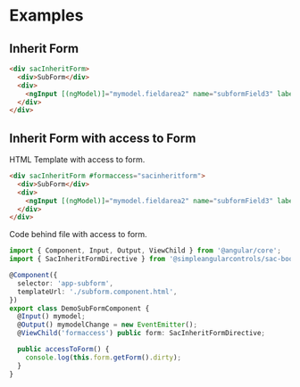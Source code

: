 # Examples

## Inherit Form

```html
<div sacInheritForm>
  <div>SubForm</div>
  <div>
    <ngInput [(ngModel)]="mymodel.fieldarea2" name="subformField3" label="field 3" [isrequired]="true"></ngInput>
  </div>
</div>
```

## Inherit Form with access to Form

HTML Template with access to form.

```html
<div sacInheritForm #formaccess="sacinheritform">
  <div>SubForm</div>
  <div>
    <ngInput [(ngModel)]="mymodel.fieldarea2" name="subformField3" label="field 3" [isrequired]="true"></ngInput>
  </div>
</div>
```

Code behind file with access to form.

```ts
import { Component, Input, Output, ViewChild } from '@angular/core';
import { SacInheritFormDirective } from '@simpleangularcontrols/sac-bootstrap3';

@Component({
  selector: 'app-subform',
  templateUrl: './subform.component.html',
})
export class DemoSubFormComponent {
  @Input() mymodel;
  @Output() mymodelChange = new EventEmitter();
  @ViewChild('formaccess') public form: SacInheritFormDirective;

  public accessToForm() {
    console.log(this.form.getForm().dirty);
  }
}
```
